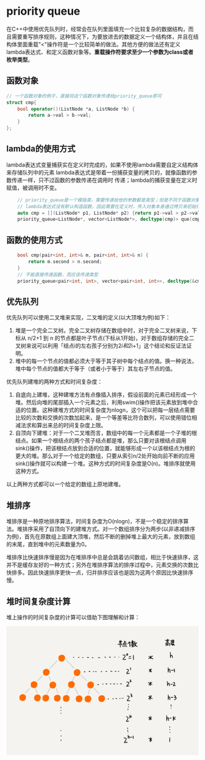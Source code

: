 # priority queue

在C++中使用优先队列时，经常会在队列里面填充一个比较复杂的数据结构，而且需要重写排序规则，这种情况下，为要放进去的数据定义一个结构体，并且在结构体里面重载"<"操作符是一个比较简单的做法。其他方便的做法还有定义lambda表达式、和定义函数对象等。**重载操作符要求至少一个参数为class或者枚举类型**。

## 函数对象

```C++
// 一个函数对象的例子，直接将这个函数对象传递给priority_queue即可
struct cmp{
    bool operator()(ListNode *a, ListNode *b) {
        return a->val > b->val;
    }
};
```

## lambda的使用方式

lambda表达式变量捕获实在定义时完成的，如果不使用lambda需要自定义结构体来存储队列中的元素
lambda表达式是带着一份捕获变量的拷贝的，就像函数的参数传递一样，只不过函数的参数传递在调用时
传递；lambda的捕获变量在定义时赋值，被调用时不变。

```C++
    // priority_queue是一个模版类，需要传递给他的参数都是类型；但是不同于函数对象和类，函数与
    // lambda表达式没有默认构造函数，因此需要在定义时，传入对象本身通过拷贝来初始化。
    auto cmp = [](ListNode* p1, ListNode* p2) {return p1->val > p2->val; };
    priority_queue<ListNode*, vector<ListNode*>, decltype(cmp)> que(cmp);
```

## 函数的使用方式

```C++
    bool cmp(pair<int, int>& m, pair<int, int>& n) {
        return m.second > n.second;
    }
    // 不能直接传递函数，而应该传递类型
    priority_queue<pair<int, int>, vector<pair<int, int>>, decltype(&cmp)> q(cmp);

```

## 优先队列

优先队列可以使用二叉堆来实现，二叉堆的定义(以大顶堆为例)如下：

1. 堆是一个完全二叉树。完全二叉树存储在数组中时，对于完全二叉树来说，下标从 n/2​+1 到 n 的节点都是叶子节点(下标从1开始)，对于数组存储的完全二叉树来说可以利用「结点i的左右孩子分别为2*i和2*i+1」这个结论和反证法证明。
2. 堆中的每一个节点的值都必须大于等于其子树中每个结点的值。换一种说法，堆中每个节点的值都大于等于（或者小于等于）其左右子节点的值。

优先队列建堆的两种方式和时间复杂度：

1. 自底向上建堆，这种建堆方法有点像插入排序，假设前面的元素已经形成一个堆。然后向堆的尾部插入一个元素之后，利用swim()操作把该元素放到堆中合适的位置。这种建堆方式的时间复杂度为nlogn，这个可以把每一层结点需要比较的次数和交换的次数加起来，是一个等差等比符合数列，可以使用错位相减法求和算出来总的时间复杂度上限。
2. 自顶向下建堆：对于一个二叉堆而言，数组中的每一个元素都是一个子堆的根结点。如果一个根结点的两个孩子结点都是堆，那么只要对该根结点调用sink()操作，把该根结点放到合适的位置，就能够形成一个以该根结点为根的更大的堆。那么对于一个给定的数组，只要从索引n/2处开始向前不断的应用sink()操作就可以构建一个堆。这种方式的时间复杂度是O(n)。堆排序就使用这种方式。

以上两种方式都可以一个给定的数组上原地建堆。

## 堆排序

堆排序是一种原地排序算法，时间复杂度为O(nlogn)，不是一个稳定的排序算法。堆排序采用了自顶向下的建堆方式。对一个数组排序分为两步(以非递减排序为例)，首先在原数组上面建大顶堆，然后不断的删掉堆上最大的元素，放到数组的末尾，直到堆中的元素数量为0。

堆排序比快速排序慢是因为在堆排序中总是会跳着访问数组，相比于快速排序，这并不是缓存友好的一种方式；另外在堆排序算法的排序过程中，元素交换的次数比快排多。因此快速排序更快一点，归并排序应该也是因为这两个原因比快速排序慢。

## 堆时间复杂度计算

堆上操作的时间复杂度的计算可以借助下图理解和计算：

![堆时间复杂度计算](../imageSet/binaryTree.webp)
